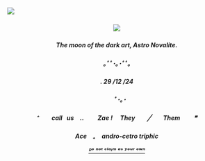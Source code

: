 <h5 align="left">
<img src="https://64.media.tumblr.com/01630f79d47253a6aee5ab2640430043/64df87b193de6a0a-32/s1280x1920/84e12574abb8077fbddb84764cb8a13fa4dd9654.gifv"/>

<h5 align="center">
<img src="https://64.media.tumblr.com/70e8d20cc667b6c5d3721224f09b3cf4/64df87b193de6a0a-66/s1280x1920/f14e8a6c125dcc5f00a709170aabd7d39dc5f2da.gifv"/>
<h5/>
  

<h5 align="center"> The moon of the dark art, Astro Novalite. <h5/>

<h5 align="center">                  ｡ﾟﾟ･｡･ﾟﾟ｡
  <h5 align="center">                  . 29 /12 /24 
    <h5 align="center">                  　ﾟ･｡･ 

<h5 align="center"> ⁺  call⠀us ..   Zae !  They  ╱  Them   ❞

<h5/>
<h5 align="center"> Ace　₊ andro-cetro triphic


[ᴰᵒ ⁿᵒᵗ ᶜˡᵃᶦᵐ ᵃˢ ʸᵒᵘʳ ᵒʷⁿ](https://github.com/404-dearly)<h5/>
